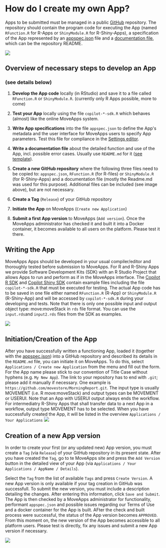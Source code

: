 # How do I create my own App?

Apps to be submitted must be managed in a public [GitHub](https://github.com) repository. The repository should contain the program code for executing the App (named `RFunction.R` for R-Apps or `ShinyModule.R` for R-Shiny-Apps), a specification of the App represented by an [appspec.json](appspec.md) file and a [documentation file](files/README_template.md), which can be the repository README.

![](../files/Appdevel_github.png)


## Overview of necessary steps to develop an App
### (see details below)

1. **Develop the App code** locally (in RStudio) and save it to a file called `RFunction.R` or `ShinyModule.R`. (currently only R Apps possible, more to come)

2. **Test your App** locally using the file `copilot-*-sdk.R` which behaves (almost) like the online MoveApps system.

3. **Write App specifications** into the file `appspec.json` to define the App's metadata and the user interface for MoveApps users to specify App parameters. Test this file for compliance in the [Settings editor](https://www.moveapps.org/apps/settingseditor ':ignore').

4. **Write a documentation file** about the detailed function and use of the App, incl. possible error cases. Usually use `README.md` for it ([see template](files/README_template.md)).

5. **Create a new GitHub repository** where the following three files need to be copied to: `appspec.json`, `RFunction.R` (for R-files) or `ShinyModule.R` (for R-Shiny-Apps) and a documentation file (mostly the Readme.md was used for this purpose). Additional files can be included (see image above), but are not necessary.

6. **Create a Tag** (`Release`) of your GitHub repository

7. **Initiate the App** on MoveApps (`Create new Application`)

8. **Submit a first App version** to MoveApps (`Add version`). Once the MoveApps administrator has checked it and built it into a Docker container, it becomes available to all users on the platform. Please test it there.


## Writing the App
MoveApps Apps should be developed in your usual compiler/editor and thoroughly tested before submission to MoveApps. For R and R-Shiny Apps we provide Software Development Kits (SDK) with an R Studio Project that allows Apps to run and perform as if in the MoveApps interface. The [Copilot R SDK](copilot-r-sdk.md) and [Copilot Shiny SDK](copilot-shiny-sdk.md) contain example files including the file `copilot-*-sdk.R` that must be executed for testing. The actual App code has to be saved in one file either named `RFunction.R` (R-App) or `ShinyModule.R` (R-Shiny-App) and will be accessed by `copilot-*-sdk.R` during your developing and tests. Note that there is only one possible input and output object type: move:moveStack in `rds` file format. You can use the `input.rds`and `input2.rds` files from the SDK as examples.

![](../files/Appdevel_rstudio.png)

## Initiation/Creation of the App
After you have successfully written a functioning App, loaded it (together with the [appspec.json](appspec.md)) into a GitHub repository and described its details in the `README.md` file, you can initiate it on MoveApps. To do this, select `Applications / Create new Application` from the menu and fill out the form. For the App name please stick to our convention of Title Case without hyphens (e.g. `My New App`). The link to your repository has to end with `.git`; please add it manually if necessary. One example is `https://github.com/movestore/MorningReport.git`. The input type is usually MOVEMENT (i.e. R move:moveStack) and output types can be MOVEMENT or USERUI. Note that an App with USERUI output always ends the workflow. For intermediatry R-Shiny Apps that shall transfer data to a next App in a workflow, output type MOVEMENT has to be selected. When you have successfully created the App, it will be listed in the overview `Applications / Your Applications`
![](../files/Appdevel_createNewApp.png)

## Creation of a new App version
In order to create your first (or any updated new) App version, you must create a `Tag` (via `Release`) of your GitHub repository in its present state. After you have created the `Tag`, go to te MoveApps site and press the `Add Version` button in the detailed view of your App (via `Applications / Your Applications / AppName / Details`).

Select the `Tag` from the list of available `Tags` and press `Create Version`. A new App version is only available if your tag creation in GitHub was successfull. To submit the new version, you must include a description detailing the changes. After entering this information, click `Save and Submit`. The App is then checked by a MoveApps administrator for functionality, performant `appspec.json` and possible issues regarding our Terms of Use and a docker container for the App is built.  AFter the check and built process were successful, the status of the App version becomes `APPROVED`. From this moment on, the new version of the App becomes accessible to all platform users. Please test is directly, fix any issues and submit a new App version if necessary.

![](../files/Appdevel_createNewAppVersion.png)

